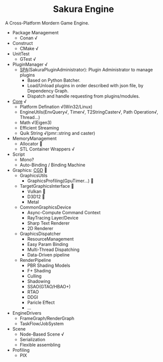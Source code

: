 <!--
 * @This File is Part of Sakura by SaeruHikari: 
 * @Description: Copyright SaeruHikari
 * @Version: 0.1.0
 * @Autor: SaeruHikari
 * @Date: 2020-02-25 22:25:45
 * @LastEditors: SaeruHikari
 * @LastEditTime: 2020-03-01 20:11:07
 -->
<h1 align="center">Sakura Engine</h1>
A Cross-Platform Mordern Game Engine.

  * Package Management
    * Conan √
  * Construct
    * CMake √
  * UnitTest
    * GTest √
  * PluginManager √
    * [SPA](SPA/)(SakuraPluginAdministrator): Plugin Administrator to manage plugins
      * Based on Python Batcher.
      * Load/Unload plugins in order described with json file, by Dependency Graph.
      * Dispatch and handle requesting from plugins/modules.
  * [Core](SakuraEngine/Core/) √ 
    * Platform Defination √(Win32/Linux)
    * EngineUtils(EnvQuery√, Timer√, T2StringCaster√, Path Operation√, Thread...)
    * Math √(Eigen3)
    * Efficient Streaming
    * Quik String √(pmr::string and caster)
  * MemoryManagement
    * Allocator 🚧
    * STL Container Wrappers √
  * Script
    * Mono?
    * Auto-Binding / Binding Machine
  * Graphics: [CGD](SakuraEngine/GraphicsInterface) 🚧
    * GraphicsUtils
      * GraphicsProfiling(GpuTimer...) 🚧
    * TargetGraphicsInterface 🚧
      * Vulkan 🚧
      * D3D12 🚧
      * Metal
    * CommonGraphicsDevice
      * Async-Compute Command Context
      * RayTracing Layer/Device
      * Sharp Text Renderer
      * 2D Renderer
    * GraphicsDispatcher
      * ResourceManagement
      * Easy Param Binding
      * Multi-Thread Dispatching
      * Data-Driven pipeline
    * RenderPipeline
      * PBR Shading Models
      * F+ Shading
      * Culling
      * Shadowing 
      * SSAO(GTAO/HBAO+)
      * RTAO
      * DDGI
      * Paricle Effect
      * ...
  * EngineDrivers
      * FrameGraph/RenderGraph
      * TaskFlow/JobSystem
  * Scene
      * Node-Based Scene √
      * Serialization
      * Flexible assembling 
  * Profiling
    * PIX
    


